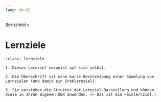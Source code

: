```yaml
---
lang: de-DE
---
```


(lernziele)=
# Lernziele

```{admonition} [Beispiellernziel](./lernziele.md)
:class: lernziele

1. Dieses Lernziel verweist auf sich selbst.

2. Die Überschrift ist eine kurze Beschreibung einer Sammlung von Lernzielen (und damit ein Groblernziel).

3. Sie verstehen die Struktur der Lernziel-Darstellung und können diese in Ihren eigenen OER anwenden. (← Das ist ein Feinlernziel.)
```
